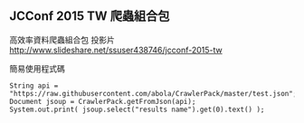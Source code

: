## JCConf 2015 TW 爬蟲組合包

高效率資料爬蟲組合包 投影片 http://www.slideshare.net/ssuser438746/jcconf-2015-tw

簡易使用程式碼

    String api = "https://raw.githubusercontent.com/abola/CrawlerPack/master/test.json";
    Document jsoup = CrawlerPack.getFromJson(api);
    System.out.print( jsoup.select("results name").get(0).text() );
    
